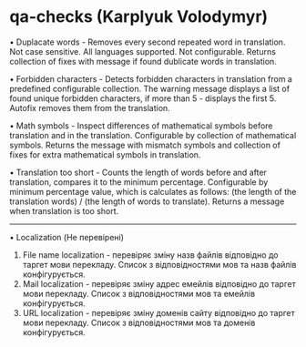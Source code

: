 # qa-checks (Karplyuk Volodymyr)
• Duplacate words - Removes every second repeated word in translation. Not case sensitive. All languages supported. Not configurable. Returns collection of fixes with message if found dublicate words in translation.

• Forbidden characters - Detects forbidden characters in translation from a predefined configurable collection. The warning message displays a list of found unique forbidden characters, if more than 5 - displays the first 5. Autofix removes them from the translation.

• Math symbols - Inspect differences of mathematical symbols before translation and in the translation. Configurable by collection of mathematical symbols. Returns the message with mismatch symbols and collection of fixes for extra mathematical symbols in translation.

• Translation too short - Counts the length of words before and after translation, compares it to the minimum percentage. Configurable by minimum percentage value, which is calculates as follows: (the length of the translation words) / (the length of words to translate). Returns a message when translation is too short.

------------------------------
• Localization (Не перевірені)
1. File name localization - перевіряє зміну назв файлів відповідно до таргет мови перекладу. Список з відповідностями мов та назв файлів конфігурується.
2. Mail localization - перевіряє зміну адрес емейлів відповідно до таргет мови перекладу. Список з відповідностями мов та емейлів конфігурується.
3. URL localization - перевіряє зміну доменів сайту відповідно до таргет мови перекладу. Список з відповідностями мов та доменів конфігурується.
